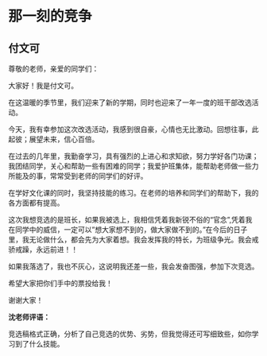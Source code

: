 # 那一刻的竞争 #

## 付文可 ##

尊敬的老师，亲爱的同学们：
   
大家好！我是付文可。
   
在这温暖的季节里，我们迎来了新的学期，同时也迎来了一年一度的班干部改选活动。
   
今天，我有幸参加这次改选活动，我感到很自豪，心情也无比激动。回想往事，此起彼；展望未来，信心百倍。
   
在过去的几年里，我勤奋学习，具有强烈的上进心和求知欲，努力学好各门功课；我团结同学，关心和帮助一些有困难的同学；我爱护班集体，能帮助老师做一些力所能及的事，常常受到老师的同学们的好评。
   
在学好文化课的同时，我坚持技能的练习。在老师的培养和同学们的帮助下，我的各方面都有提高。
   
这次我想竞选的是班长，如果我被选上，我相信凭着我新锐不俗的“官念”,凭着我在同学中的威信，一定可以”想大家想不到的，做大家做不到的。”在今后的日子里，我无论做什么，都会先为大家着想。我会发挥我的特长，为班级争光。我会戒骄戒躁，永远前进！！
   
如果我落选了，我也不灰心，这说明我还差一些，我会发奋图强，参加下次竞选。
   
希望大家把你们手中的票投给我！
   
谢谢大家！

**沈老师评语：**

竞选稿格式正确，分析了自己竞选的优势、劣势，但我觉得还可写细致些，如你学习到了什么技能。
            